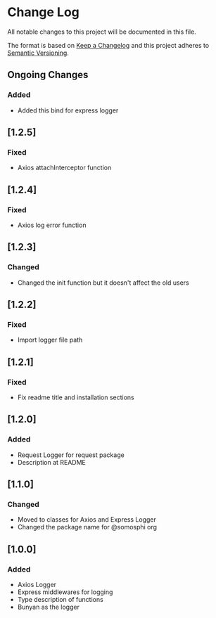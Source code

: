 # Change Log
All notable changes to this project will be documented in this file.

The format is based on [Keep a Changelog](http://keepachangelog.com/)
and this project adheres to [Semantic Versioning](http://semver.org/).

## Ongoing Changes
### Added
- Added this bind for express logger


## [1.2.5]
### Fixed
- Axios attachInterceptor function

## [1.2.4]
### Fixed
- Axios log error function

## [1.2.3]
### Changed
- Changed the init function but it doesn't affect the old users

## [1.2.2]
### Fixed
- Import logger file path

## [1.2.1]
### Fixed
- Fix readme title and installation sections

## [1.2.0]
### Added
- Request Logger for request package
- Description at README

## [1.1.0]
### Changed
- Moved to classes for Axios and Express Logger
- Changed the package name for @somosphi org

## [1.0.0]
### Added
- Axios Logger
- Express middlewares for logging
- Type description of functions
- Bunyan as the logger
